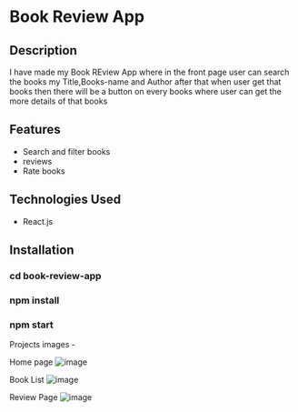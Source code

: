 # Book Review App

## Description
I have made my Book REview App where in the front page user can search the books my Title,Books-name and Author after that when user get that books then there will be a button on every books where user can get the more details of that books

## Features
- Search and filter books
- reviews
- Rate books

## Technologies Used
- React.js
## Installation
### cd book-review-app
### npm install 
### npm start 

Projects images  - 

Home page
![image](https://github.com/user-attachments/assets/2a5fd754-2699-49aa-b6ba-d88dbf989c35)

Book List
![image](https://github.com/user-attachments/assets/bc4894f3-158f-4a01-9318-96578bbde573)


Review Page 
![image](https://github.com/user-attachments/assets/2266588a-8c76-42ff-8572-4fb590e16ba3)
